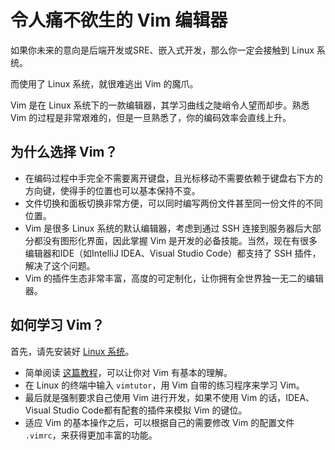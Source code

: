 # 令人痛不欲生的 Vim 编辑器

如果你未来的意向是后端开发或SRE、嵌入式开发，那么你一定会接触到 Linux 系统。

而使用了 Linux 系统，就很难逃出 Vim 的魔爪。

Vim 是在 Linux 系统下的一款编辑器，其学习曲线之陡峭令人望而却步。熟悉 Vim 的过程是非常艰难的，但是一旦熟悉了，你的编码效率会直线上升。

## 为什么选择 Vim？

+ 在编码过程中手完全不需要离开键盘，且光标移动不需要依赖于键盘右下方的方向键，使得手的位置也可以基本保持不变。
+ 文件切换和面板切换非常方便，可以同时编写两份文件甚至同一份文件的不同位置。
+ Vim 是很多 Linux 系统的默认编辑器，考虑到通过 SSH 连接到服务器后大部分都没有图形化界面，因此掌握 Vim 是开发的必备技能。当然，现在有很多编辑器和IDE（如IntelliJ IDEA、Visual Studio Code）都支持了 SSH 插件，解决了这个问题。
+ Vim 的插件生态非常丰富，高度的可定制化，让你拥有全世界独一无二的编辑器。

## 如何学习 Vim？

首先，请先安装好 [Linux 系统](/tools/linux)。
+ 简单阅读 [这篇教程](https://github.com/wsdjeg/vim-galore-zh_cn)，可以让你对 Vim 有基本的理解。
+ 在 Linux 的终端中输入 `vimtutor`，用 Vim 自带的练习程序来学习 Vim。
+ 最后就是强制要求自己使用 Vim 进行开发，如果不使用 Vim 的话，IDEA、Visual Studio Code都有配套的插件来模拟 Vim 的键位。
+ 适应 Vim 的基本操作之后，可以根据自己的需要修改 Vim 的配置文件 `.vimrc`，来获得更加丰富的功能。